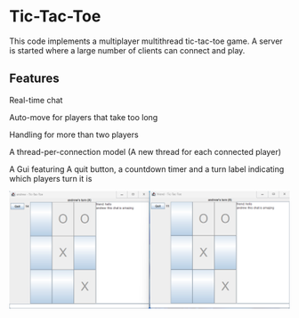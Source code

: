 # Tic-Tac-Toe

This code implements a multiplayer multithread tic-tac-toe game. A server is started where a large number of clients can connect and play. 

## Features

Real-time chat

Auto-move for players that take too long

Handling for more than two players

A thread-per-connection model (A new thread for each connected player)

A Gui featuring A quit button, a countdown timer and a turn label indicating which players turn it is

![Gui Example](/guiexample.png/)

